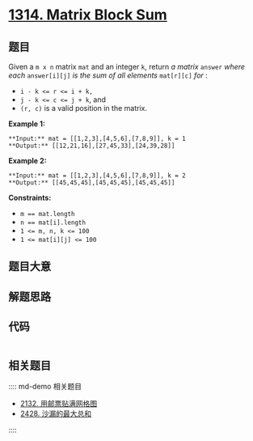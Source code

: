 # [1314. Matrix Block Sum](https://leetcode.com/problems/matrix-block-sum)

## 题目

Given a `m x n` matrix `mat` and an integer `k`, return _a matrix_ `answer`
_where each_ `answer[i][j]` _is the sum of all elements_ `mat[r][c]` _for_ :

  * `i - k <= r <= i + k,`
  * `j - k <= c <= j + k`, and
  * `(r, c)` is a valid position in the matrix.



**Example 1:**

    
    
    **Input:** mat = [[1,2,3],[4,5,6],[7,8,9]], k = 1
    **Output:** [[12,21,16],[27,45,33],[24,39,28]]
    

**Example 2:**

    
    
    **Input:** mat = [[1,2,3],[4,5,6],[7,8,9]], k = 2
    **Output:** [[45,45,45],[45,45,45],[45,45,45]]
    



**Constraints:**

  * `m == mat.length`
  * `n == mat[i].length`
  * `1 <= m, n, k <= 100`
  * `1 <= mat[i][j] <= 100`


## 题目大意

## 解题思路

## 代码

```javascript

```

## 相关题目

:::: md-demo 相关题目
- [2132. 用邮票贴满网格图](https://leetcode.com/problems/stamping-the-grid)
- [2428. 沙漏的最大总和](https://leetcode.com/problems/maximum-sum-of-an-hourglass)

::::
